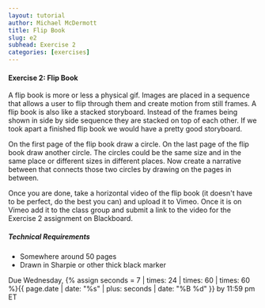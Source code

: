 ```yaml
---
layout: tutorial
author: Michael McDermott
title: Flip Book
slug: e2
subhead: Exercise 2
categories: [exercises]
---
```

#### Exercise 2: Flip Book

A flip book is more or less a physical gif. Images are placed in a sequence that allows a user to flip through them and create motion from still frames. A flip book is also like a stacked storyboard. Instead of the frames being shown in side by side sequence they are stacked on top of each other. If we took apart a finished flip book we would have a pretty good storyboard.

On the first page of the flip book draw a circle. On the last page of the flip book draw another circle. The circles could be the same size and in the same place or different sizes in different places. Now create a narrative between that connects those two circles by drawing on the pages in between.

Once you are done, take a horizontal video of the flip book (it doesn't have to be perfect, do the best you can) and upload it to Vimeo. Once it is on Vimeo add it to the class group and submit a link to the video for the Exercise 2 assignment on Blackboard.

##### Technical Requirements

* Somewhere around 50 pages
* Drawn in Sharpie or other thick black marker

<span class="due">Due Wednesday, {% assign seconds = 7 | times: 24 | times: 60 | times: 60 %}{{ page.date | date: "%s" | plus: seconds | date: "%B %d" }} by 11:59 pm ET</span>
